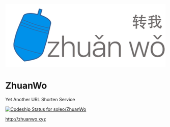 ![](assets/zhuanwo_text.png?raw=true)
# ZhuanWo
Yet Another URL Shorten Service

[ ![Codeship Status for soleo/ZhuanWo](https://codeship.com/projects/fc857830-46ce-0133-d36a-7a3d06ec36a2/status?branch=master)](https://codeship.com/projects/104959)

http://zhuanwo.xyz
